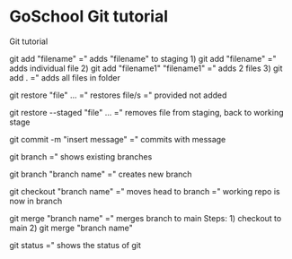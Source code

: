 # GoSchool Git tutorial

Git tutorial 

git add "filename" =" adds "filename" to staging
    1) git add "filename" =" adds individual file
    2) git add "filename1" "filename1" =" adds 2 files
    3) git add . =" adds all files in folder

git restore "file" ... =" restores file/s =" provided not added

git restore --staged "file" ... =" removes file from staging, back to working stage


git commit -m "insert message" =" commits with message

git branch =" shows existing branches 

git branch "branch name" =" creates new branch

git checkout "branch name" =" moves head to branch =" working repo is now in branch

git merge "branch name" =" merges branch to main
    Steps:
    1) checkout to main
    2) git merge "branch name"

git status =" shows the status of git


